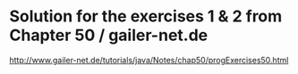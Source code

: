 # Solution for the exercises 1 & 2 from Chapter 50 / gailer-net.de
http://www.gailer-net.de/tutorials/java/Notes/chap50/progExercises50.html

